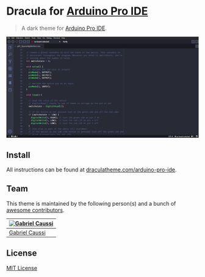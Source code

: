# Dracula for [Arduino Pro IDE](https://github.com/arduino/arduino-pro-ide)

> A dark theme for [Arduino Pro IDE](https://github.com/arduino/arduino-pro-ide).

![Screenshot](./screenshot.png)

## Install

All instructions can be found at [draculatheme.com/arduino-pro-ide](https://draculatheme.com/arduino-pro-ide).

## Team

This theme is maintained by the following person(s) and a bunch of [awesome contributors](https://github.com/dracula/arduino-pro-ide/graphs/contributors).

[![Gabriel Caussi](https://github.com/gabrielcaussi.png?size=100)](https://github.com/gabrielcaussi) |
--- |
[Gabriel Caussi](https://github.com/gabrielcaussi) |

## License

[MIT License](./LICENSE)